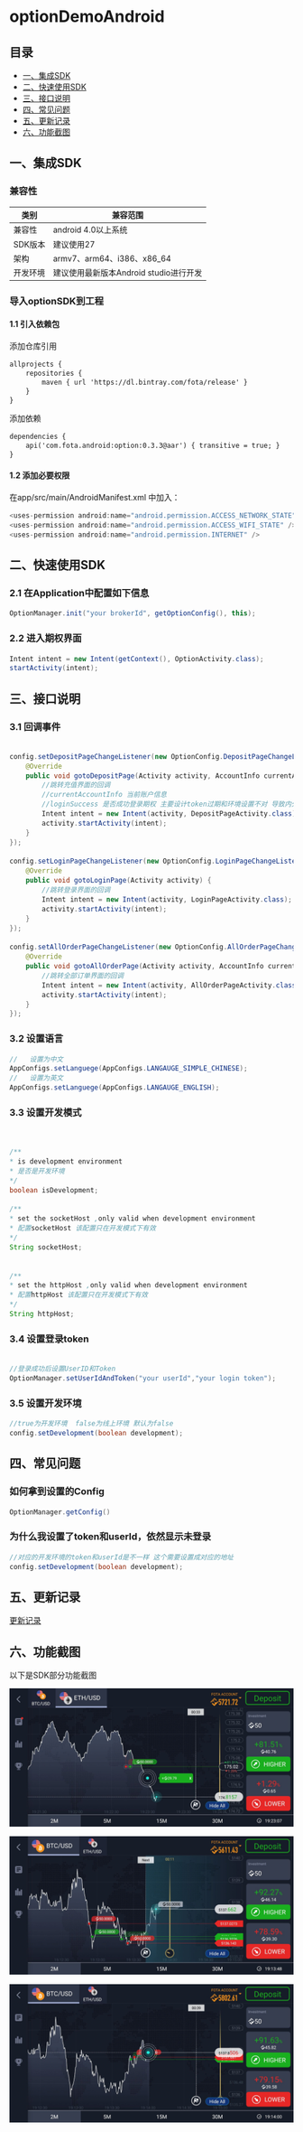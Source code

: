 # optionDemoAndroid
## 目录
- [一、集成SDK](#一集成sdk)
- [二、快速使用SDK](#二快速使用sdk)
- [三、接口说明](#三接口说明)
- [四、常见问题](#四常见问题)
- [五、更新记录](#五更新记录)
- [六、功能截图](#六功能截图)



## 一、集成SDK


### 兼容性

| 类别     | 兼容范围                      |
| -------- | ----------------------------- |
| 兼容性     | android 4.0以上系统       |
| SDK版本     | 建议使用27       |
| 架构     | armv7、arm64、i386、x86_64    |
| 开发环境 | 建议使用最新版本Android studio进行开发 |


### 导入optionSDK到工程

#### 1.1 引入依赖包


添加仓库引用
```
allprojects {
    repositories {
        maven { url 'https://dl.bintray.com/fota/release' }
    }
}
```

添加依赖
```
dependencies {
    api('com.fota.android:option:0.3.3@aar') { transitive = true; }
}
```

#### 1.2 添加必要权限

在app/src/main/AndroidManifest.xml 中加入：

```java
<uses-permission android:name="android.permission.ACCESS_NETWORK_STATE" />
<uses-permission android:name="android.permission.ACCESS_WIFI_STATE" />
<uses-permission android:name="android.permission.INTERNET" />
```


## 二、快速使用SDK


### 2.1 在Application中配置如下信息

```java
OptionManager.init("your brokerId", getOptionConfig(), this);

```


### 2.2 进入期权界面

```java
Intent intent = new Intent(getContext(), OptionActivity.class);
startActivity(intent);
```



## 三、接口说明

### 3.1 回调事件

```java

config.setDepositPageChangeListener(new OptionConfig.DepositPageChangeListener() {
    @Override
    public void gotoDepositPage(Activity activity, AccountInfo currentAccountInfo, boolean loginSuccess) {
        //跳转充值界面的回调
        //currentAccountInfo 当前账户信息
        //loginSuccess 是否成功登录期权 主要设计token过期和环境设置不对 导致内外不一致
        Intent intent = new Intent(activity, DepositPageActivity.class);
        activity.startActivity(intent);
    }
});

config.setLoginPageChangeListener(new OptionConfig.LoginPageChangeListener() {
    @Override
    public void gotoLoginPage(Activity activity) {
        //跳转登录界面的回调
        Intent intent = new Intent(activity, LoginPageActivity.class);
        activity.startActivity(intent);
    }
});

config.setAllOrderPageChangeListener(new OptionConfig.AllOrderPageChangeListener() {
    @Override
    public void gotoAllOrderPage(Activity activity, AccountInfo currentAccountInfo, boolean loginSuccess) {
        //跳转全部订单界面的回调
        Intent intent = new Intent(activity, AllOrderPageActivity.class);
        activity.startActivity(intent);
    }
});

```

### 3.2 设置语言

```java
//   设置为中文
AppConfigs.setLanguege(AppConfigs.LANGAUGE_SIMPLE_CHINESE);
//   设置为英文
AppConfigs.setLanguege(AppConfigs.LANGAUGE_ENGLISH);

```


### 3.3 设置开发模式

```java


/**
* is development environment
* 是否是开发环境
*/
boolean isDevelopment;

/**
* set the socketHost ,only valid when development environment
* 配置socketHost 该配置只在开发模式下有效
*/
String socketHost;


/**
* set the httpHost ,only valid when development environment
* 配置httpHost 该配置只在开发模式下有效
*/
String httpHost;


```


### 3.4 设置登录token

```java

//登录成功后设置UserID和Token
OptionManager.setUserIdAndToken("your userId","your login token");

```

### 3.5 设置开发环境

```java
//true为开发环境  false为线上环境 默认为false
config.setDevelopment(boolean development);
```

## 四、常见问题



### 如何拿到设置的Config
```java
OptionManager.getConfig()
```

### 为什么我设置了token和userId，依然显示未登录
```java
//对应的开发环境的token和userId是不一样 这个需要设置成对应的地址
config.setDevelopment(boolean development);
```




## 五、更新记录

[更新记录](https://github.com/jwkiller/optiondemoAndroid/blob/master/HISTORY.md)


## 六、功能截图

以下是SDK部分功能截图

![图片说明1](https://github.com/jwkiller/optiondemoAndroid/blob/master/screenshot/1.jpg)

![图片说明2](https://github.com/jwkiller/optiondemoAndroid/blob/master/screenshot/2.jpg)

![图片说明3](https://github.com/jwkiller/optiondemoAndroid/blob/master/screenshot/3.jpg)
